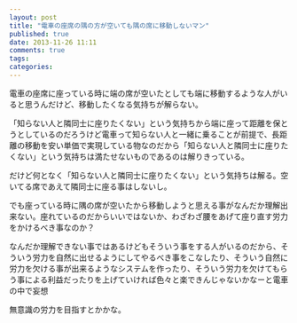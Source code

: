 ```yaml
---
layout: post
title: "電車の座席の隅の方が空いても隅の席に移動しないマン"
published: true
date: 2013-11-26 11:11
comments: true
tags: 
categories: 
---
```


電車の座席に座っている時に端の席が空いたとしても端に移動するような人がいると思うんだけど、移動したくなる気持ちが解らない。

「知らない人と隣同士に座りたくない」という気持ちから端に座って距離を保とうとしているのだろうけど電車って知らない人と一緒に乗ることが前提で、長距離の移動を安い単価で実現している物なのだから「知らない人と隣同士に座りたくない」という気持ちは満たせないものであるのは解りきっている。

だけど何となく「知らない人と隣同士に座りたくない」という気持ちは解る。空いてる席であえて隣同士に座る事はしないし。

でも座っている時に隅の席が空いたから移動しようと思える事がなんだか理解出来ない。座れているのだからいいではないか、わざわざ腰をあげて座り直す労力をかけるべき事なのか？

なんだか理解できない事ではあるけどもそういう事をする人がいるのだから、そういう労力を自然に出せるようにしてやるべき事をこなしたり、そういう自然に労力を欠ける事が出来るようなシステムを作ったり、そういう労力を欠けてもらう事による利益だったりを上げていければ色々と楽できんじゃないかなーと電車の中で妄想

無意識の労力を目指すとかかな。
